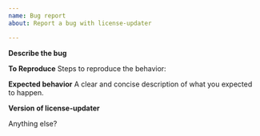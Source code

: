 ```yaml
---
name: Bug report
about: Report a bug with license-updater

---
```


**Describe the bug**

**To Reproduce**
Steps to reproduce the behavior:

**Expected behavior**
A clear and concise description of what you expected to happen.

**Version of license-updater**

Anything else?
